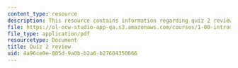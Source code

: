 ```yaml
---
content_type: resource
description: This resource contains information regarding quiz 2 review.
file: https://ol-ocw-studio-app-qa.s3.amazonaws.com/courses/1-00-introduction-to-computers-and-engineering-problem-solving-spring-2012/4a96ce0e805d9a0bb2a6b27604350666_MIT1_00S12_Quiz_2_Review.pdf
file_type: application/pdf
resourcetype: Document
title: Quiz 2 review
uid: 4a96ce0e-805d-9a0b-b2a6-b27604350666
---
```

